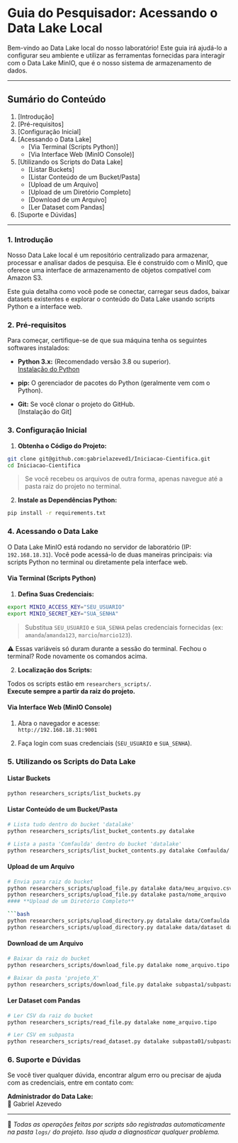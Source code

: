 # Guia do Pesquisador: Acessando o Data Lake Local

Bem-vindo ao Data Lake local do nosso laboratório! Este guia irá ajudá-lo a configurar seu ambiente e utilizar as ferramentas fornecidas para interagir com o Data Lake MinIO, que é o nosso sistema de armazenamento de dados.

-----

## Sumário do Conteúdo

1.  [Introdução]
2.  [Pré-requisitos]
3.  [Configuração Inicial]
4.  [Acessando o Data Lake]
      * [Via Terminal (Scripts Python)]
      * [Via Interface Web (MinIO Console)]
5.  [Utilizando os Scripts do Data Lake]
      * [Listar Buckets]
      * [Listar Conteúdo de um Bucket/Pasta]
      * [Upload de um Arquivo]
      * [Upload de um Diretório Completo]
      * [Download de um Arquivo]
      * [Ler Dataset com Pandas]
6.  [Suporte e Dúvidas]

-----

### **1. Introdução**

Nosso Data Lake local é um repositório centralizado para armazenar, processar e analisar dados de pesquisa. Ele é construído com o MinIO, que oferece uma interface de armazenamento de objetos compatível com Amazon S3.

Este guia detalha como você pode se conectar, carregar seus dados, baixar datasets existentes e explorar o conteúdo do Data Lake usando scripts Python e a interface web.

### **2. Pré-requisitos**

Para começar, certifique-se de que sua máquina tenha os seguintes softwares instalados:

* **Python 3.x:** (Recomendado versão 3.8 ou superior).  
  [Instalação do Python](https://www.python.org/downloads/)

* **pip:** O gerenciador de pacotes do Python (geralmente vem com o Python).

* **Git:** Se você clonar o projeto do GitHub.  
  [Instalação do Git]

### **3. Configuração Inicial**

1.  **Obtenha o Código do Projeto:**

```bash
git clone git@github.com:gabrielazeved1/Iniciacao-Cientifica.git
cd Iniciacao-Cientifica
```

> Se você recebeu os arquivos de outra forma, apenas navegue até a pasta raiz do projeto no terminal.

2.  **Instale as Dependências Python:**

```bash
pip install -r requirements.txt
```

### **4. Acessando o Data Lake**

O Data Lake MinIO está rodando no servidor de laboratório (IP: `192.168.18.31`). Você pode acessá-lo de duas maneiras principais: via scripts Python no terminal ou diretamente pela interface web.

#### **Via Terminal (Scripts Python)**

1.  **Defina Suas Credenciais:**

```bash
export MINIO_ACCESS_KEY="SEU_USUARIO"
export MINIO_SECRET_KEY="SUA_SENHA"
```

> Substitua `SEU_USUARIO` e `SUA_SENHA` pelas credenciais fornecidas (ex: `amanda`/`amanda123`, `marcio`/`marcio123`).

⚠️ Essas variáveis só duram durante a sessão do terminal. Fechou o terminal? Rode novamente os comandos acima.

2.  **Localização dos Scripts:**

Todos os scripts estão em `researchers_scripts/`.  
**Execute sempre a partir da raiz do projeto.**

#### **Via Interface Web (MinIO Console)**

1.  Abra o navegador e acesse:  
    `http://192.168.18.31:9001`

2.  Faça login com suas credenciais (`SEU_USUARIO` e `SUA_SENHA`).

### **5. Utilizando os Scripts do Data Lake**

#### **Listar Buckets**

```bash
python researchers_scripts/list_buckets.py
```

#### **Listar Conteúdo de um Bucket/Pasta**

```bash
# Lista tudo dentro do bucket 'datalake'
python researchers_scripts/list_bucket_contents.py datalake

# Lista a pasta 'Comfaulda' dentro do bucket 'datalake'
python researchers_scripts/list_bucket_contents.py datalake Comfaulda/
```

#### **Upload de um Arquivo**

```bash
# Envia para raiz do bucket
python researchers_scripts/upload_file.py datalake data/meu_arquivo.csv
python researchers_scripts/upload_file.py datalake pasta/nome_arquivo
#### **Upload de um Diretório Completo**

```bash
python researchers_scripts/upload_directory.py datalake data/Comfaulda Comfaulda
python researchers_scripts/upload_directory.py datalake data/dataset dataset 
```

#### **Download de um Arquivo**

```bash
# Baixar da raiz do bucket
python researchers_scripts/download_file.py datalake nome_arquivo.tipo

# Baixar da pasta 'projeto_X'
python researchers_scripts/download_file.py datalake subpasta1/subpasta2/nome_arquivo.tipo
```

#### **Ler Dataset com Pandas**

```bash
# Ler CSV da raiz do bucket
python researchers_scripts/read_file.py datalake nome_arquivo.tipo

# Ler CSV em subpasta
python researchers_scripts/read_dataset.py datalake subpasta01/subpasta02/arquivo.tipo
```

### **6. Suporte e Dúvidas**

Se você tiver qualquer dúvida, encontrar algum erro ou precisar de ajuda com as credenciais, entre em contato com:

**Administrador do Data Lake:**  
📧 Gabriel Azevedo

-----

📝 *Todas as operações feitas por scripts são registradas automaticamente na pasta `logs/` do projeto. Isso ajuda a diagnosticar qualquer problema.*

